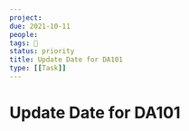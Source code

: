 ```yaml
---
project:
due: 2021-10-11
people:
tags: 🧨
status: priority
title: Update Date for DA101
type: [[Task]]
---
```


# Update Date for DA101